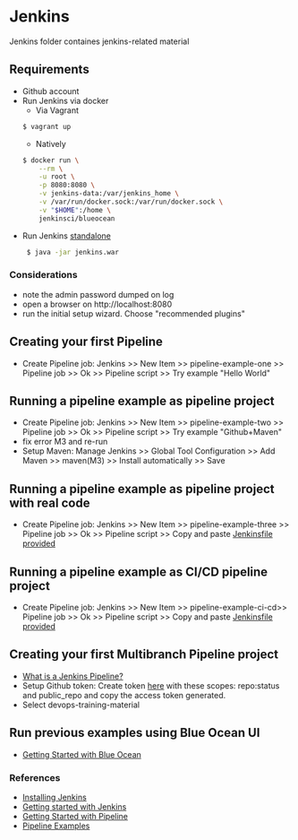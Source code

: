 # Jenkins
Jenkins folder containes jenkins-related material

## Requirements
- Github account
- Run Jenkins via docker
    - Via Vagrant
    ```sh
    $ vagrant up
    ```
    - Natively
    ```sh
    $ docker run \
        --rm \
        -u root \
        -p 8080:8080 \
        -v jenkins-data:/var/jenkins_home \
        -v /var/run/docker.sock:/var/run/docker.sock \
        -v "$HOME":/home \
        jenkinsci/blueocean
    ```  
- Run Jenkins [standalone](http://mirrors.seville-jam.es/jenkins/war-stable/2.73.3/jenkins.war)
   ```sh
    $ java -jar jenkins.war
    ``` 
### Considerations

- note the admin password dumped on log
- open a browser on http://localhost:8080
- run the initial setup wizard. Choose "recommended plugins"

## Creating your first Pipeline

- Create Pipeline job: Jenkins >> New Item >> pipeline-example-one >> Pipeline job >> Ok >> Pipeline script >> Try example "Hello World"

## Running a pipeline example as pipeline project

- Create Pipeline job: Jenkins >> New Item >> pipeline-example-two >> Pipeline job >> Ok >> Pipeline script >> Try example "Github+Maven"
- fix error M3 and re-run
- Setup Maven: Manage Jenkins >> Global Tool Configuration >> Add Maven >> maven(M3) >>  Install automatically >> Save

## Running a pipeline example as pipeline project with real code

- Create Pipeline job: Jenkins >> New Item >> pipeline-example-three >> Pipeline job >> Ok >> Pipeline script >> Copy and paste [Jenkinsfile provided](https://github.com/atSistemas/devops-training-material/blob/master/jenkins/Jenkinsfile)

## Running a pipeline example as CI/CD pipeline project

- Create Pipeline job: Jenkins >> New Item >> pipeline-example-ci-cd>> Pipeline job >> Ok >> Pipeline script >> Copy and paste [Jenkinsfile provided](https://github.com/atSistemas/devops-training-material/blob/master/jenkins/Jenkinsfile.complete.pipeline)

## Creating your first Multibranch Pipeline project

- [What is a Jenkins Pipeline?](https://jenkins.io/doc/pipeline/tour/hello-world/)
- Setup Github token: Create token [here](https://github.com/settings/tokens) with these scopes: repo:status and public_repo and copy the access token generated.
- Select devops-training-material

## Run previous examples using Blue Ocean UI

- [Getting Started with Blue Ocean](https://jenkins.io/doc/book/blueocean/getting-started/)    

### References
- [Installing Jenkins](https://jenkins.io/doc/book/installing/)
- [Getting started with Jenkins](https://jenkins.io/download/) 
- [Getting Started with Pipeline](https://jenkins.io/doc/book/pipeline/getting-started/#getting-started-with-pipeline) 
- [Pipeline Examples](https://jenkins.io/doc/pipeline/examples/#pipeline-examples) 